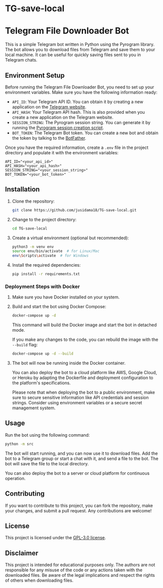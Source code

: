 # TG-save-local

# Telegram File Downloader Bot

This is a simple Telegram bot written in Python using the Pyrogram library. The bot allows you to download files from Telegram and save them to your local machine. It can be useful for quickly saving files sent to you in Telegram chats.

## Environment Setup

Before running the Telegram File Downloader Bot, you need to set up your environment variables. Make sure you have the following information ready:

- `API_ID`: Your Telegram API ID. You can obtain it by creating a new application on the [Telegram website](https://my.telegram.org/apps).
- `API_HASH`: Your Telegram API hash. This is also provided when you create a new application on the Telegram website.
- `SESSION_STRING`: The Pyrogram session string. You can generate it by running the [Pyrogram session creation script](https://docs.pyrogram.org/start/Project-Setup#api-id-api-hash).
- `BOT_TOKEN`: The Telegram Bot token. You can create a new bot and obtain the token by talking to the [BotFather](https://core.telegram.org/bots#botfather).

Once you have the required information, create a `.env` file in the project directory and populate it with the environment variables:

```
API_ID="<your_api_id>"
API_HASH="<your_api_hash>"
SESSION_STRING="<your_session_string>"
BOT_TOKEN="<your_bot_token>"
```

## Installation

1. Clone the repository:

   ```bash
   git clone https://github.com/jusidama18/TG-save-local.git
   ```

2. Change to the project directory:

   ```bash
   cd TG-save-local
   ```

3. Create a virtual environment (optional but recommended):

   ```bash
   python3 -m venv env
   source env/bin/activate  # for Linux/Mac
   env\Scripts\activate  # for Windows
   ```

4. Install the required dependencies:

   ```bash
   pip install -r requirements.txt
   ```

### Deployment Steps with Docker

1. Make sure you have Docker installed on your system.

2. Build and start the bot using Docker Compose:

   ```bash
   docker-compose up -d
   ```

   This command will build the Docker image and start the bot in detached mode.

   If you make any changes to the code, you can rebuild the image with the `--build` flag:

   ```bash
   docker-compose up -d --build
   ```

3. The bot will now be running inside the Docker container.

    You can also deploy the bot to a cloud platform like AWS, Google Cloud, or Heroku by adapting the Dockerfile and deployment configuration to the platform's specifications.

    Please note that when deploying the bot to a public environment, make sure to secure sensitive information like API credentials and session strings. Consider using environment variables or a secure secret management system.

## Usage

Run the bot using the following command:

```bash
python -m src
```

The bot will start running, and you can now use it to download files. Add the bot to a Telegram group or start a chat with it, and send a file to the bot. The bot will save the file to the local directory.

You can also deploy the bot to a server or cloud platform for continuous operation.

## Contributing

If you want to contribute to this project, you can fork the repository, make your changes, and submit a pull request. Any contributions are welcome!

## License

This project is licensed under the [GPL-3.0 license](LICENSE).

## Disclaimer

This project is intended for educational purposes only. The authors are not responsible for any misuse of the code or any actions taken with the downloaded files. Be aware of the legal implications and respect the rights of others when downloading files.